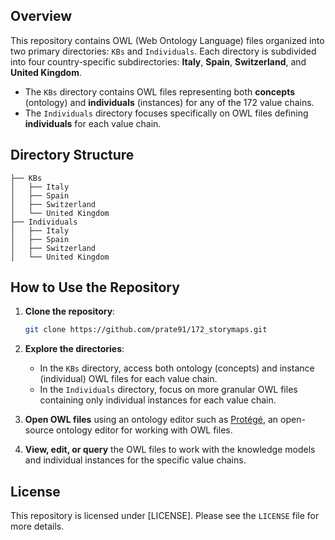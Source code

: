 ## Overview

This repository contains OWL (Web Ontology Language) files organized into two primary directories: `KBs` and `Individuals`. Each directory is subdivided into four country-specific subdirectories: **Italy**, **Spain**, **Switzerland**, and **United Kingdom**.

- The `KBs` directory contains OWL files representing both **concepts** (ontology) and **individuals** (instances) for any of the 172 value chains.
- The `Individuals` directory focuses specifically on OWL files defining **individuals** for each value chain.

## Directory Structure

```
├── KBs
│   ├── Italy
│   ├── Spain
│   ├── Switzerland
│   └── United Kingdom
├── Individuals
│   ├── Italy
│   ├── Spain
│   ├── Switzerland
│   └── United Kingdom
```

## How to Use the Repository

1. **Clone the repository**:
   ```bash
   git clone https://github.com/prate91/172_storymaps.git
   ```

2. **Explore the directories**:
   - In the `KBs` directory, access both ontology (concepts) and instance (individual) OWL files for each value chain.
   - In the `Individuals` directory, focus on more granular OWL files containing only individual instances for each value chain.

3. **Open OWL files** using an ontology editor such as [Protégé](https://protege.stanford.edu/), an open-source ontology editor for working with OWL files.

4. **View, edit, or query** the OWL files to work with the knowledge models and individual instances for the specific value chains.

## License

This repository is licensed under [LICENSE]. Please see the `LICENSE` file for more details.
